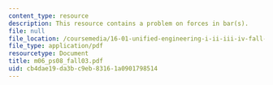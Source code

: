 ```yaml
---
content_type: resource
description: This resource contains a problem on forces in bar(s).
file: null
file_location: /coursemedia/16-01-unified-engineering-i-ii-iii-iv-fall-2005-spring-2006/cb4dae19da3bc9eb83161a0901798514_m06_ps08_fall03.pdf
file_type: application/pdf
resourcetype: Document
title: m06_ps08_fall03.pdf
uid: cb4dae19-da3b-c9eb-8316-1a0901798514
---
```

